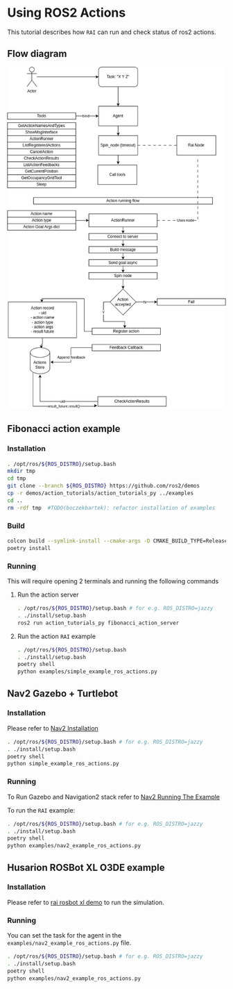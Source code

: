 # Using ROS2 Actions

This tutorial describes how `RAI` can run and check status of ros2 actions.

## Flow diagram

![](./imgs/actions_flow.png)

## Fibonacci action example

### Installation

```bash
. /opt/ros/${ROS_DISTRO}/setup.bash
mkdir tmp
cd tmp
git clone --branch ${ROS_DISTRO} https://github.com/ros2/demos
cp -r demos/action_tutorials/action_tutorials_py ../examples
cd ..
rm -rdf tmp  #TODO(boczekbartek): refactor installation of examples
```

### Build

```bash
colcon build --symlink-install --cmake-args -D CMAKE_BUILD_TYPE=Release
poetry install
```

### Running

This will require opening 2 terminals and running the following commands

1. Run the action server

   ```bash
   . /opt/ros/${ROS_DISTRO}/setup.bash # for e.g. ROS_DISTRO=jazzy
   . ./install/setup.bash
   ros2 run action_tutorials_py fibonacci_action_server
   ```

2. Run the action `RAI` example

   ```bash
   . /opt/ros/${ROS_DISTRO}/setup.bash
   . ./install/setup.bash
   poetry shell
   python examples/simple_example_ros_actions.py
   ```

## Nav2 Gazebo + Turtlebot

### Installation

Please refer to [Nav2 Installation][nav2 installation]

```bash
. /opt/ros/${ROS_DISTRO}/setup.bash # for e.g. ROS_DISTRO=jazzy
. ./install/setup.bash
poetry shell
python simple_example_ros_actions.py
```

### Running

To Run Gazebo and Navigation2 stack refer to [Nav2 Running The Example][nav2 running the example]

To run the `RAI` example:

```bash
. /opt/ros/${ROS_DISTRO}/setup.bash # for e.g. ROS_DISTRO=jazzy
. ./install/setup.bash
poetry shell
python examples/nav2_example_ros_actions.py
```

## Husarion ROSBot XL O3DE example

### Installation

Please refer to [rai rosbot xl demo][rai rosbot xl demo] to run the simulation.

### Running

You can set the task for the agent in the `examples/nav2_example_ros_actions.py` file.

```bash
. /opt/ros/${ROS_DISTRO}/setup.bash # for e.g. ROS_DISTRO=jazzy
. ./install/setup.bash
poetry shell
python examples/nav2_example_ros_actions.py
```

[nav2 installation]: https://docs.nav2.org/getting_started/index.html#installation
[nav2 running the example]: https://docs.nav2.org/getting_started/index.html#running-the-example
[rai rosbot xl demo]: https://github.com/RobotecAI/rai-rosbot-xl-demo
